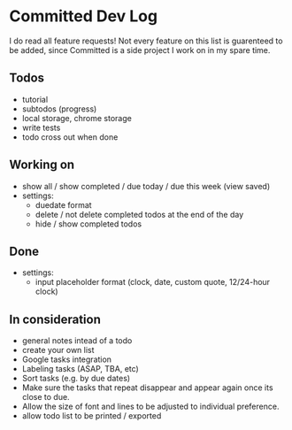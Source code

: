 # Committed Dev Log

I do read all feature requests! Not every feature on this list is guarenteed to be added, since Committed is a side project I work on in my spare time.

## Todos
- tutorial
- subtodos (progress)
- local storage, chrome storage
- write tests
- todo cross out when done

## Working on
- show all / show completed / due today / due this week (view saved)
- settings:
  - duedate format
  - delete / not delete completed todos at the end of the day
  - hide / show completed todos

## Done
- settings:
  - input placeholder format (clock, date, custom quote, 12/24-hour clock)

## In consideration
- general notes intead of a todo
- create your own list
- Google tasks integration
- Labeling tasks (ASAP, TBA, etc)
- Sort tasks (e.g. by due dates)
- Make sure the tasks that repeat disappear and appear again once its close to due.
- Allow the size of font and lines to be adjusted to individual preference.
- allow todo list to be printed / exported